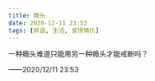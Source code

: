 ```yaml
---
title: 瘾头
date: 2020-12-11 23:53
tags: [碎语, 生活, 爱恨情仇]
---
```


一种瘾头难道只能用另一种瘾头才能戒断吗？

——2020/12/11 23:53

